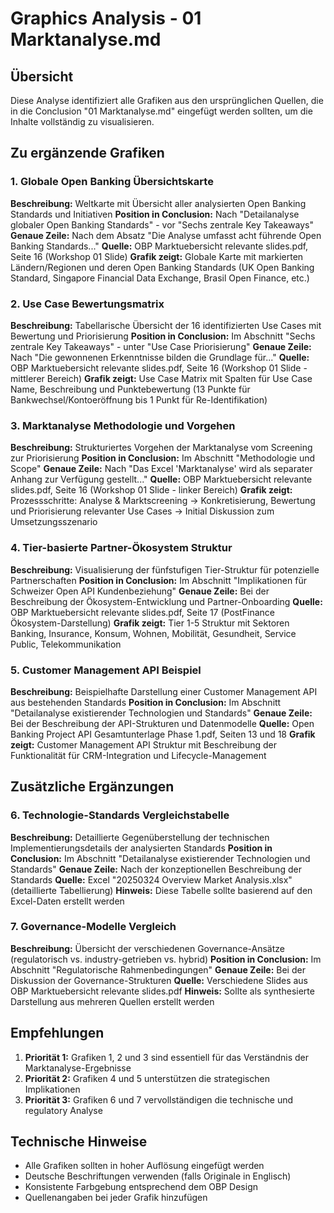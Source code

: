# Graphics Analysis - 01 Marktanalyse.md

## Übersicht

Diese Analyse identifiziert alle Grafiken aus den ursprünglichen Quellen, die in die Conclusion "01 Marktanalyse.md" eingefügt werden sollten, um die Inhalte vollständig zu visualisieren.

## Zu ergänzende Grafiken

### 1. Globale Open Banking Übersichtskarte

**Beschreibung:** Weltkarte mit Übersicht aller analysierten Open Banking Standards und Initiativen
**Position in Conclusion:** Nach "Detailanalyse globaler Open Banking Standards" - vor "Sechs zentrale Key Takeaways"
**Genaue Zeile:** Nach dem Absatz "Die Analyse umfasst acht führende Open Banking Standards..."
**Quelle:** OBP Marktuebersicht relevante slides.pdf, Seite 16 (Workshop 01 Slide)
**Grafik zeigt:** Globale Karte mit markierten Ländern/Regionen und deren Open Banking Standards (UK Open Banking Standard, Singapore Financial Data Exchange, Brasil Open Finance, etc.)

### 2. Use Case Bewertungsmatrix

**Beschreibung:** Tabellarische Übersicht der 16 identifizierten Use Cases mit Bewertung und Priorisierung
**Position in Conclusion:** Im Abschnitt "Sechs zentrale Key Takeaways" - unter "Use Case Priorisierung"
**Genaue Zeile:** Nach "Die gewonnenen Erkenntnisse bilden die Grundlage für..."
**Quelle:** OBP Marktuebersicht relevante slides.pdf, Seite 16 (Workshop 01 Slide - mittlerer Bereich)
**Grafik zeigt:** Use Case Matrix mit Spalten für Use Case Name, Beschreibung und Punktebewertung (13 Punkte für Bankwechsel/Kontoeröffnung bis 1 Punkt für Re-Identifikation)

### 3. Marktanalyse Methodologie und Vorgehen

**Beschreibung:** Strukturiertes Vorgehen der Marktanalyse vom Screening zur Priorisierung
**Position in Conclusion:** Im Abschnitt "Methodologie und Scope" 
**Genaue Zeile:** Nach "Das Excel 'Marktanalyse' wird als separater Anhang zur Verfügung gestellt..."
**Quelle:** OBP Marktuebersicht relevante slides.pdf, Seite 16 (Workshop 01 Slide - linker Bereich)
**Grafik zeigt:** Prozessschritte: Analyse & Marktscreening → Konkretisierung, Bewertung und Priorisierung relevanter Use Cases → Initial Diskussion zum Umsetzungsszenario

### 4. Tier-basierte Partner-Ökosystem Struktur

**Beschreibung:** Visualisierung der fünfstufigen Tier-Struktur für potenzielle Partnerschaften
**Position in Conclusion:** Im Abschnitt "Implikationen für Schweizer Open API Kundenbeziehung"
**Genaue Zeile:** Bei der Beschreibung der Ökosystem-Entwicklung und Partner-Onboarding
**Quelle:** OBP Marktuebersicht relevante slides.pdf, Seite 17 (PostFinance Ökosystem-Darstellung)
**Grafik zeigt:** Tier 1-5 Struktur mit Sektoren Banking, Insurance, Konsum, Wohnen, Mobilität, Gesundheit, Service Public, Telekommunikation

### 5. Customer Management API Beispiel

**Beschreibung:** Beispielhafte Darstellung einer Customer Management API aus bestehenden Standards
**Position in Conclusion:** Im Abschnitt "Detailanalyse existierender Technologien und Standards"
**Genaue Zeile:** Bei der Beschreibung der API-Strukturen und Datenmodelle
**Quelle:** Open Banking Project API Gesamtunterlage Phase 1.pdf, Seiten 13 und 18
**Grafik zeigt:** Customer Management API Struktur mit Beschreibung der Funktionalität für CRM-Integration und Lifecycle-Management

## Zusätzliche Ergänzungen

### 6. Technologie-Standards Vergleichstabelle

**Beschreibung:** Detaillierte Gegenüberstellung der technischen Implementierungsdetails der analysierten Standards
**Position in Conclusion:** Im Abschnitt "Detailanalyse existierender Technologien und Standards"
**Genaue Zeile:** Nach der konzeptionellen Beschreibung der Standards
**Quelle:** Excel "20250324 Overview Market Analysis.xlsx" (detaillierte Tabellierung)
**Hinweis:** Diese Tabelle sollte basierend auf den Excel-Daten erstellt werden

### 7. Governance-Modelle Vergleich

**Beschreibung:** Übersicht der verschiedenen Governance-Ansätze (regulatorisch vs. industry-getrieben vs. hybrid)
**Position in Conclusion:** Im Abschnitt "Regulatorische Rahmenbedingungen"
**Genaue Zeile:** Bei der Diskussion der Governance-Strukturen
**Quelle:** Verschiedene Slides aus OBP Marktuebersicht relevante slides.pdf
**Hinweis:** Sollte als synthesierte Darstellung aus mehreren Quellen erstellt werden

## Empfehlungen

1. **Priorität 1:** Grafiken 1, 2 und 3 sind essentiell für das Verständnis der Marktanalyse-Ergebnisse
2. **Priorität 2:** Grafiken 4 und 5 unterstützen die strategischen Implikationen
3. **Priorität 3:** Grafiken 6 und 7 vervollständigen die technische und regulatory Analyse

## Technische Hinweise

- Alle Grafiken sollten in hoher Auflösung eingefügt werden
- Deutsche Beschriftungen verwenden (falls Originale in Englisch)
- Konsistente Farbgebung entsprechend dem OBP Design
- Quellenangaben bei jeder Grafik hinzufügen